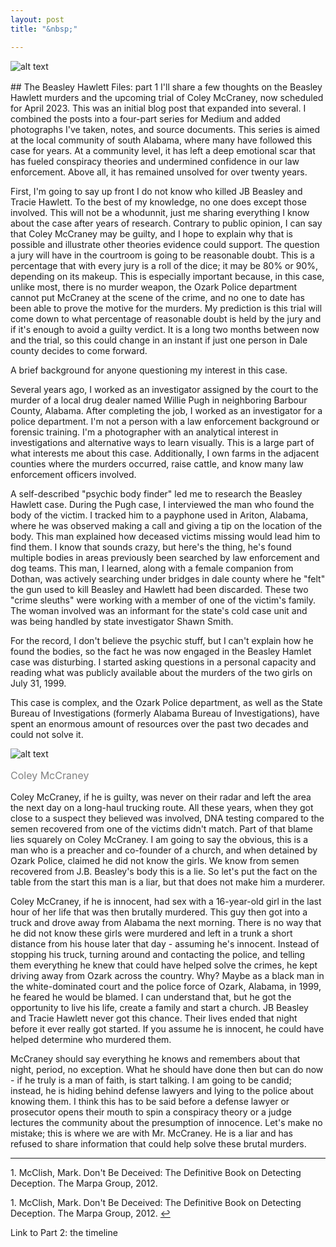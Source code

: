 ```yaml
---
layout: post
title: "&nbsp;"

---
```

![alt text](https://jonkalev.s3.us-west-2.amazonaws.com/20230209-mccraney-diptych.jpg)
<p style="color: grey; font-size: 16px;"></p>
## The Beasley Hawlett Files: part 1
I'll share a few thoughts on the Beasley Hawlett murders and the upcoming trial of Coley McCraney, now scheduled for April 2023. This was an initial blog post that expanded into several. I combined the posts into a four-part series for Medium and added photographs I've taken, notes, and source documents. This series is aimed at the local community of south Alabama, where many have followed this case for years. At a community level, it has left a deep emotional scar that has fueled conspiracy theories and undermined confidence in our law enforcement. Above all, it has remained unsolved for over twenty years.

First, I'm going to say up front I do not know who killed JB Beasley and Tracie Hawlett. To the best of my knowledge, no one does except those involved. This will not be a whodunnit, just me sharing everything I know about the case after years of research.
Contrary to public opinion, I can say that Coley McCraney may be guilty, and I hope to explain why that is possible and illustrate other theories evidence could support. The question a jury will have in the courtroom is going to be reasonable doubt. This is a percentage that with every jury is a roll of the dice; it may be 80% or 90%, depending on its makeup. This is especially important because, in this case, unlike most, there is no murder weapon, the Ozark Police department cannot put McCraney at the scene of the crime, and no one to date has been able to prove the motive for the murders. My prediction is this trial will come down to what percentage of reasonable doubt is held by the jury and if it's enough to avoid a guilty verdict. It is a long two months between now and the trial, so this could change in an instant if just one person in Dale county decides to come forward.

A brief background for anyone questioning my interest in  this case. 

Several years ago, I worked as an investigator assigned by the court to the murder of a local drug dealer named Willie Pugh in neighboring Barbour County, Alabama. After completing the job, I worked as an investigator for a police department. 
I'm not a person with a law enforcement background or forensic training. I'm a photographer with an analytical interest in investigations and alternative ways to learn visually. This is a large part of what interests me about this case. Additionally, I own farms in the adjacent counties where the murders occurred, raise cattle, and know many law enforcement officers involved.

A self-described "psychic body finder" led me to research the Beasley Hawlett case. During the Pugh case, I interviewed the man who found the body of the victim. I tracked him to a payphone used in Ariton, Alabama, where he was observed making a call and giving a tip on the location of the body. This man explained how deceased victims missing would lead him to find them. I know that sounds crazy, but here's the thing, he's found multiple bodies in areas previously been searched by law enforcement and dog teams. This man, I learned, along with a female companion from Dothan, was actively searching under bridges in dale county where he "felt" the gun used to kill Beasley and Hawlett had been discarded. These two "crime sleuths" were working with a member of one of the victim's family. The woman involved was an informant for the state's cold case unit and was being handled by state investigator Shawn Smith.

For the record, I don't believe the psychic stuff, but I can't explain how he found the bodies, so the fact he was now engaged in the Beasley Hamlet case was disturbing. I started asking questions in a personal capacity and reading what was publicly available about the murders of the two girls on July 31, 1999.

This case is complex, and the Ozark Police department, as well as the State Bureau of Investigations (formerly Alabama Bureau of Investigations), have spent an enormous amount of resources over the past two decades and could not solve it.

![alt text](https://jonkalev.s3.us-west-2.amazonaws.com/coley-2.jpg)
<p style="color: grey; font-size: 16px;">Coley McCraney</p>

Coley McCraney, if he is guilty, was never on their radar and left the area the next day on a long-haul trucking route. All these years, when they got close to a suspect they believed was involved, DNA testing compared to the semen recovered from one of the victims didn't match. Part of that blame lies squarely on Coley McCraney.
I am going to say the obvious, this is a man who is a preacher and co-founder of a church, and when detained by Ozark Police, claimed he did not know the girls.
We know from semen recovered from J.B. Beasley's body this is a lie.
So let's put the fact on the table from the start this man is a liar, but that does not make him a murderer.

Coley McCraney, if he is innocent, had sex with a 16-year-old girl in the last hour of her life that was then brutally murdered. This guy then got into a truck and drove away from Alabama the next morning. There is no way that he did not know these girls were murdered and left in a trunk a short distance from his house later that day - assuming he's innocent. Instead of stopping his truck, turning around and contacting the police, and telling them everything he knew that could have helped solve the crimes, he kept driving away from Ozark across the country.
Why? Maybe as a black man in the white-dominated court and the police force of Ozark, Alabama, in 1999, he feared he would be blamed. I can understand that, but he got the opportunity to live his life, create a family and start a church. JB Beasley and Tracie Hawlett never got this chance. Their lives ended that night before it ever really got started. If you assume he is innocent, he could have helped determine who murdered them.

McCraney should say everything he knows and remembers about that night, period, no exception. What he should have done then but can do now - if he truly is a man of faith, is start talking. I am going to be candid; instead, he is hiding behind defense lawyers and lying to the police about knowing them.
I think this has to be said before a defense lawyer or prosecutor opens their mouth to spin a conspiracy theory or a judge lectures the community about the presumption of innocence. Let's make no mistake; this is where we are with Mr. McCraney. He is a liar and has refused to share information that could help solve these brutal murders. 


<hr>
 1. McClish, Mark. Don't Be Deceived: The Definitive Book on Detecting Deception. The Marpa Group, 2012. 

<p id="footnote-1">
   1. McClish, Mark. Don't Be Deceived: The Definitive Book on Detecting Deception. The Marpa Group, 2012. <a href="#footnote-1-ref">&#8617;</a> 
</p>


Link to Part 2: the timeline


